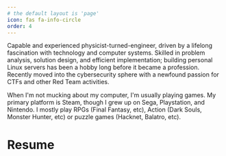 ```yaml
---
# the default layout is 'page'
icon: fas fa-info-circle
order: 4
---
```


Capable and experienced physicist-turned-engineer, driven by a lifelong fascination with technology and computer systems. Skilled in problem analysis, solution design, and efficient implementation; building personal Linux servers has been a hobby long before it became a profession. Recently moved into the cybersecurity sphere with a newfound passion for CTFs and other Red Team activities.

When I'm not mucking about my computer, I'm usually playing games. My primary platform is Steam, though I grew up on Sega, Playstation, and Nintendo. I mostly play RPGs (Final Fantasy, etc), Action (Dark Souls, Monster Hunter, etc) or puzzle games (Hacknet, Balatro, etc). 

# Resume
<br/>
<object data="{{ site.baseurl }}/assets/files/resume-collings.pdf" width="1000" height="1000" type='application/pdf'/>
